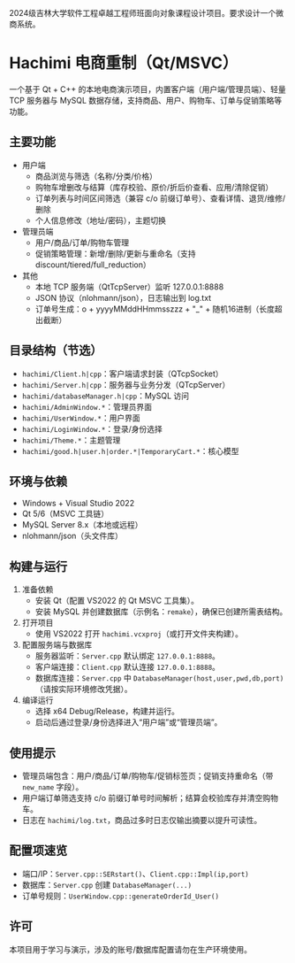 2024级吉林大学软件工程卓越工程师班面向对象课程设计项目。要求设计一个微商系统。

# Hachimi 电商重制（Qt/MSVC）

一个基于 Qt + C++ 的本地电商演示项目，内置客户端（用户端/管理员端）、轻量 TCP 服务器与 MySQL 数据存储，支持商品、用户、购物车、订单与促销策略等功能。

## 主要功能
- 用户端
  - 商品浏览与筛选（名称/分类/价格）
  - 购物车增删改与结算（库存校验、原价/折后价查看、应用/清除促销）
  - 订单列表与时间区间筛选（兼容 c/o 前缀订单号）、查看详情、退货/维修/删除
  - 个人信息修改（地址/密码），主题切换
- 管理员端
  - 用户/商品/订单/购物车管理
  - 促销策略管理：新增/删除/更新与重命名（支持 discount/tiered/full_reduction）
- 其他
  - 本地 TCP 服务端（QtTcpServer）监听 127.0.0.1:8888
  - JSON 协议（nlohmann/json），日志输出到 log.txt
  - 订单号生成：o + yyyyMMddHHmmsszzz + "_" + 随机16进制（长度超出截断）

## 目录结构（节选）
- `hachimi/Client.h|cpp`：客户端请求封装（QTcpSocket）
- `hachimi/Server.h|cpp`：服务器与业务分发（QTcpServer）
- `hachimi/databaseManager.h|cpp`：MySQL 访问
- `hachimi/AdminWindow.*`：管理员界面
- `hachimi/UserWindow.*`：用户界面
- `hachimi/LoginWindow.*`：登录/身份选择
- `hachimi/Theme.*`：主题管理
- `hachimi/good.h|user.h|order.*|TemporaryCart.*`：核心模型

## 环境与依赖
- Windows + Visual Studio 2022
- Qt 5/6（MSVC 工具链）
- MySQL Server 8.x（本地或远程）
- nlohmann/json（头文件库）

## 构建与运行
1. 准备依赖
   - 安装 Qt（配置 VS2022 的 Qt MSVC 工具集）。
   - 安装 MySQL 并创建数据库（示例名：`remake`），确保已创建所需表结构。
2. 打开项目
   - 使用 VS2022 打开 `hachimi.vcxproj`（或打开文件夹构建）。
3. 配置服务端与数据库
   - 服务器监听：`Server.cpp` 默认绑定 `127.0.0.1:8888`。
   - 客户端连接：`Client.cpp` 默认连接 `127.0.0.1:8888`。
   - 数据库连接：`Server.cpp` 中 `DatabaseManager(host,user,pwd,db,port)`（请按实际环境修改凭据）。
4. 编译运行
   - 选择 x64 Debug/Release，构建并运行。
   - 启动后通过登录/身份选择进入“用户端”或“管理员端”。

## 使用提示
- 管理员端包含：用户/商品/订单/购物车/促销标签页；促销支持重命名（带 `new_name` 字段）。
- 用户端订单筛选支持 c/o 前缀订单号时间解析；结算会校验库存并清空购物车。
- 日志在 `hachimi/log.txt`，商品过多时日志仅输出摘要以提升可读性。

## 配置项速览
- 端口/IP：`Server.cpp::SERstart()`、`Client.cpp::Impl(ip,port)`
- 数据库：`Server.cpp` 创建 `DatabaseManager(...)`
- 订单号规则：`UserWindow.cpp::generateOrderId_User()`

## 许可
本项目用于学习与演示，涉及的账号/数据库配置请勿在生产环境使用。
